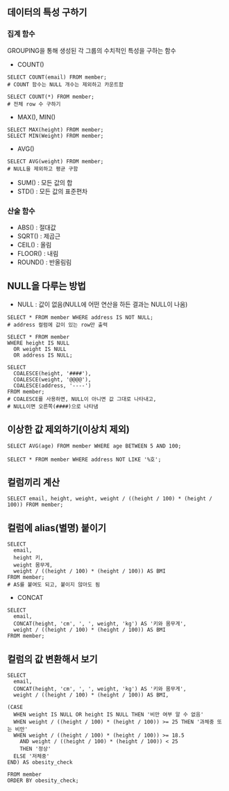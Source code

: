 ## 데이터의 특성 구하기

### 집계 함수

GROUPING을 통해 생성된 각 그룹의 수치적인 특성을 구하는 함수

- COUNT()

```
SELECT COUNT(email) FROM member;
# COUNT 함수는 NULL 개수는 제외하고 카운트함

SELECT COUNT(*) FROM member;
# 전체 row 수 구하기
```

- MAX(), MIN()

```
SELECT MAX(height) FROM member;
SELECT MIN(Weight) FROM member;
```

- AVG()

```
SELECT AVG(weight) FROM member;
# NULL을 제외하고 평균 구함
```

- SUM() : 모든 값의 합
- STD() : 모든 값의 표준편차

### 산술 함수

- ABS() : 절대값
- SQRT() : 제곱근
- CEIL() : 올림
- FLOOR() : 내림
- ROUND() : 반올림림

## NULL을 다루는 방법

- NULL : 값이 없음(NULL에 어떤 연산을 하든 결과는 NULL이 나옴)

```
SELECT * FROM member WHERE address IS NOT NULL;
# address 컬럼에 값이 있는 row만 출력

SELECT * FROM member
WHERE height IS NULL
  OR weight IS NULL
  OR address IS NULL;

SELECT
  COALESCE(height, '####'),
  COALESCE(weight, '@@@@'),
  COALESCE(address, '----')
FROM member;
# COALESCE를 사용하면, NULL이 아니면 값 그대로 나타내고,
# NULL이면 오른쪽(####)으로 나타냄
```

## 이상한 값 제외하기(이상치 제외)

```
SELECT AVG(age) FROM member WHERE age BETWEEN 5 AND 100;

SELECT * FROM member WHERE address NOT LIKE '%호';
```

## 컬럼끼리 계산

```
SELECT email, height, weight, weight / ((height / 100) * (height / 100)) FROM member;
```

## 컬럼에 alias(별명) 붙이기

```
SELECT
  email,
  height 키,
  weight 몸무게,
  weight / ((height / 100) * (height / 100)) AS BMI
FROM member;
# AS를 붙여도 되고, 붙이지 않아도 됨
```

- CONCAT

```
SELECT
  email,
  CONCAT(height, 'cm', ', ', weight, 'kg') AS '키와 몸무게',
  weight / ((height / 100) * (height / 100)) AS BMI
FROM member;
```

## 컬럼의 값 변환해서 보기

```
SELECT
  email,
  CONCAT(height, 'cm', ', ', weight, 'kg') AS '키와 몸무게',
  weight / ((height / 100) * (height / 100)) AS BMI,

(CASE
  WHEN weight IS NULL OR height IS NULL THEN '비만 여부 알 수 없음'
  WHEN weight / ((height / 100) * (height / 100)) >= 25 THEN '과체중 또는 비만'
  WHEN weight / ((height / 100) * (height / 100)) >= 18.5
    AND weight / ((height / 100) * (height / 100)) < 25
    THEN '정상'
  ELSE '저체중'
END) AS obesity_check

FROM member
ORDER BY obesity_check;
```
